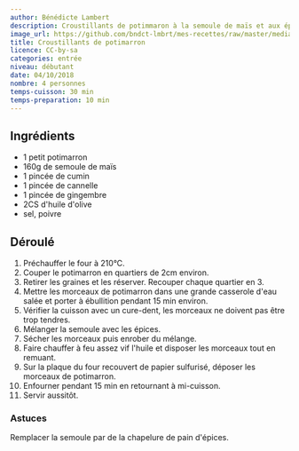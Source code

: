 ```yaml
---
author: Bénédicte Lambert
description: Croustillants de potimmaron à la semoule de maïs et aux épices
image_url: https://github.com/bndct-lmbrt/mes-recettes/raw/master/medias/croustillants-potimarron.jpg
title: Croustillants de potimarron
licence: CC-by-sa
categories: entrée
niveau: débutant
date: 04/10/2018
nombre: 4 personnes
temps-cuisson: 30 min
temps-preparation: 10 min
---
```


## Ingrédients

* 1 petit potimarron
* 160g de semoule de maïs
* 1 pincée de cumin
* 1 pincée de cannelle
* 1 pincée de gingembre
* 2CS d'huile d'olive
* sel, poivre

## Déroulé

1. Préchauffer le four à 210°C.  
2. Couper le potimarron en quartiers de 2cm environ.
3. Retirer les graines et les réserver. Recouper chaque quartier en 3.
4. Mettre les morceaux de potimarron dans une grande casserole d'eau salée et porter à ébullition pendant 15 min environ.  
5. Vérifier la cuisson avec un cure-dent, les morceaux ne doivent pas être trop tendres.  
6. Mélanger la semoule avec les épices.
7. Sécher les morceaux puis enrober du mélange.  
8. Faire chauffer à feu assez vif l'huile et disposer les morceaux tout en remuant.
9. Sur la plaque du four recouvert de papier sulfurisé, déposer les morceaux de potimarron.
10. Enfourner pendant 15 min en retournant à mi-cuisson.
11. Servir aussitôt.

### Astuces

Remplacer la semoule par de la chapelure de pain d'épices.